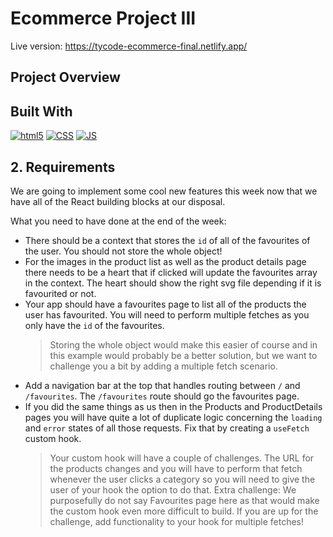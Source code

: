 # Ecommerce Project III

Live version: https://tycode-ecommerce-final.netlify.app/

## Project Overview

## Built With

<p dir="auto">
  <a target="_blank" rel="noopener noreferrer" href="https://camo.githubusercontent.com/0c3a16a22ae058cfe38a06dc9ea16404cf006409262f547c9ccfa3ec8b30f71e/68747470733a2f2f696d672e736869656c64732e696f2f62616467652f2d48544d4c352d4533344632363f7374796c653d666c61742d737175617265266c6f676f3d68746d6c35266c6f676f436f6c6f723d7768697465"><img alt="html5" src="https://camo.githubusercontent.com/0c3a16a22ae058cfe38a06dc9ea16404cf006409262f547c9ccfa3ec8b30f71e/68747470733a2f2f696d672e736869656c64732e696f2f62616467652f2d48544d4c352d4533344632363f7374796c653d666c61742d737175617265266c6f676f3d68746d6c35266c6f676f436f6c6f723d7768697465" data-canonical-src="https://img.shields.io/badge/-HTML5-E34F26?style=flat-square&amp;logo=html5&amp;logoColor=white" style="max-width: 100%;"></a>
  <a target="_blank" rel="noopener noreferrer" href="https://camo.githubusercontent.com/af676aa114d3e054bb2d7b823f8b1dbf1814214d2c6f49e6a6cb70ab1837bd59/68747470733a2f2f696d672e736869656c64732e696f2f62616467652f2d4353532d3066363166613f7374796c653d666c61742d737175617265266c6f676f3d43535333266c6f676f436f6c6f723d7768697465"><img alt="CSS" src="https://camo.githubusercontent.com/af676aa114d3e054bb2d7b823f8b1dbf1814214d2c6f49e6a6cb70ab1837bd59/68747470733a2f2f696d672e736869656c64732e696f2f62616467652f2d4353532d3066363166613f7374796c653d666c61742d737175617265266c6f676f3d43535333266c6f676f436f6c6f723d7768697465" data-canonical-src="https://img.shields.io/badge/-CSS-0f61fa?style=flat-square&amp;logo=CSS3&amp;logoColor=white" style="max-width: 100%;"></a>
  <a target="_blank" rel="noopener noreferrer" href="https://camo.githubusercontent.com/1c4e4cd646ae3703d4a774f42acf2ef62f44f811b28d9a1170e09e65ebad2315/68747470733a2f2f696d672e736869656c64732e696f2f62616467652f2d4a6176615363726970742d6666626130383f7374796c653d666c61742d737175617265266c6f676f3d4a617661536372697074266c6f676f436f6c6f723d626c61636b"><img alt="JS" src="https://camo.githubusercontent.com/1c4e4cd646ae3703d4a774f42acf2ef62f44f811b28d9a1170e09e65ebad2315/68747470733a2f2f696d672e736869656c64732e696f2f62616467652f2d4a6176615363726970742d6666626130383f7374796c653d666c61742d737175617265266c6f676f3d4a617661536372697074266c6f676f436f6c6f723d626c61636b" data-canonical-src="https://img.shields.io/badge/-JavaScript-ffba08?style=flat-square&amp;logo=JavaScript&amp;logoColor=black" style="max-width: 100%;"></a>
 </p>

## 2. Requirements

We are going to implement some cool new features this week now that we have all of the React building blocks at our disposal.

What you need to have done at the end of the week:

- There should be a context that stores the `id` of all of the favourites of the user. You should not store the whole object!
- For the images in the product list as well as the product details page there needs to be a heart that if clicked will update the favourites array in the context. The heart should show the right svg file depending if it is favourited or not.
- Your app should have a favourites page to list all of the products the user has favourited. You will need to perform multiple fetches as you only have the `id` of the favourites.
  > Storing the whole object would make this easier of course and in this example would probably be a better solution, but we want to challenge you a bit by adding a multiple fetch scenario.
- Add a navigation bar at the top that handles routing between `/` and `/favourites`. The `/favourites` route should go the favourites page.
- If you did the same things as us then in the Products and ProductDetails pages you will have quite a lot of duplicate logic concerning the `loading` and `error` states of all those requests. Fix that by creating a `useFetch` custom hook.
  > Your custom hook will have a couple of challenges. The URL for the products changes and you will have to perform that fetch whenever the user clicks a category so you will need to give the user of your hook the option to do that.
  > Extra challenge: We purposefully do not say Favourites page here as that would make the custom hook even more difficult to build. If you are up for the challenge, add functionality to your hook for multiple fetches!
